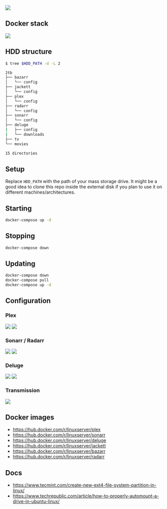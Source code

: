 ![](https://i.imgur.com/lRWVysP.jpg)

## Docker stack

![](https://i.imgur.com/fML1jLO.png)

## HDD structure

```bash
$ tree $HDD_PATH -d -L 2

2tb
├── bazarr
│   └── config
├── jackett
│   └── config
├── plex
│   └── config
├── radarr
│   └── config
├── sonarr
│   └── config
├── deluge
|   ├── config
|   └── downloads
├── tv
└── movies

15 directories
```

## Setup

Replace `HDD_PATH` with the path of your mass storage drive.
It might be a good idea to clone this repo inside the external disk if you plan to use it on different machines/architectures.

## Starting

```bash
docker-compose up -d
```

## Stopping

```bash
docker-compose down
```

## Updating

```bash
docker-compose down
docker-compose pull
docker-compose up -d
```

## Configuration

### Plex
![](https://imgur.com/tTZM8Xr.png)
![](https://imgur.com/24rtdJv.png)

### Sonarr / Radarr
![](https://imgur.com/DpIkOwh.png)
![](https://imgur.com/3Urh1mb.png)

### Deluge
![](https://i.imgur.com/iymyOIM.png)
![](https://i.imgur.com/LCyPZrW.png)

### Transmission
![](https://imgur.com/Rib2L9E.png)

## Docker images

* https://hub.docker.com/r/linuxserver/plex
* https://hub.docker.com/r/linuxserver/sonarr
* https://hub.docker.com/r/linuxserver/deluge
* https://hub.docker.com/r/linuxserver/jackett
* https://hub.docker.com/r/linuxserver/bazarr
* https://hub.docker.com/r/linuxserver/radarr

## Docs

* https://www.tecmint.com/create-new-ext4-file-system-partition-in-linux/
* https://www.techrepublic.com/article/how-to-properly-automount-a-drive-in-ubuntu-linux/
